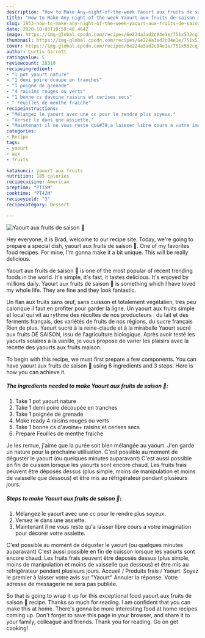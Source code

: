 ```yaml
---
description: "How to Make Any-night-of-the-week Yaourt aux fruits de saison 🍃"
title: "How to Make Any-night-of-the-week Yaourt aux fruits de saison 🍃"
slug: 1953-how-to-make-any-night-of-the-week-yaourt-aux-fruits-de-saison
date: 2020-10-03T10:59:48.464Z
image: https://img-global.cpcdn.com/recipes/6e224a3ad2c04e1e/751x532cq70/yaourt-aux-fruits-de-saison-🍃-photo-principale-de-la-recette.jpg
thumbnail: https://img-global.cpcdn.com/recipes/6e224a3ad2c04e1e/751x532cq70/yaourt-aux-fruits-de-saison-🍃-photo-principale-de-la-recette.jpg
cover: https://img-global.cpcdn.com/recipes/6e224a3ad2c04e1e/751x532cq70/yaourt-aux-fruits-de-saison-🍃-photo-principale-de-la-recette.jpg
author: Curtis Garrett
ratingvalue: 5
reviewcount: 28310
recipeingredient:
- "1 pot yaourt nature"
- "1 demi poire dcoupe en tranches"
- "1 poigne de grenade"
- "4 raisins rouges ou verts"
- "1 bonne cs davoine raisins et cerises secs"
- " Feuilles de menthe fraiche"
recipeinstructions:
- "Mélangez le yaourt avec une cc pour le rendre plus soyeux."
- "Versez le dans une assiette."
- "Maintenant il ne vous reste qu&#39;a laisser libre cours a votre imagination pour décorer votre assiette."
categories:
- Recipe
tags:
- yaourt
- aux
- fruits

katakunci: yaourt aux fruits 
nutrition: 185 calories
recipecuisine: American
preptime: "PT15M"
cooktime: "PT42M"
recipeyield: "3"
recipecategory: Dessert

---
```



![Yaourt aux fruits de saison 🍃](https://img-global.cpcdn.com/recipes/6e224a3ad2c04e1e/751x532cq70/yaourt-aux-fruits-de-saison-🍃-photo-principale-de-la-recette.jpg)

Hey everyone, it is Brad, welcome to our recipe site. Today, we're going to prepare a special dish, yaourt aux fruits de saison 🍃. One of my favorites food recipes. For mine, I'm gonna make it a bit unique. This will be really delicious.

Yaourt aux fruits de saison 🍃 is one of the most popular of recent trending foods in the world. It's simple, it's fast, it tastes delicious. It's enjoyed by millions daily. Yaourt aux fruits de saison 🍃 is something which I have loved my whole life. They are fine and they look fantastic.

Un flan aux fruits sans œuf, sans cuisson et totalement végétalien, très peu calorique il faut en profiter pour garder la ligne. Un yaourt aux fruits simple et local qui vit au rythme des récoltes de nos producteurs : du lait et des ferments français, des variétés de fruits de nos régions, du sucre français Rien de plus. Yaourt sucré à la reine-claude et à la mirabelle Yaourt sucré aux fruits DE SAISON, issu de l&#39;agriculture biologique. Après avoir testé les yaourts solaires à la vanille, je vous propose de varier les plaisirs avec la recette des yaourts aux fruits maison.


To begin with this recipe, we must first prepare a few components. You can have yaourt aux fruits de saison 🍃 using 6 ingredients and 3 steps. Here is how you can achieve it.

<!--inarticleads1-->

##### The ingredients needed to make Yaourt aux fruits de saison 🍃:

1. Take 1 pot yaourt nature
1. Take 1 demi poire découpée en tranches
1. Take 1 poignée de grenade
1. Make ready 4 raisins rouges ou verts
1. Take 1 bonne cs d&#39;avoine+ raisins et cerises secs
1. Prepare  Feuilles de menthe fraiche


Je les remue, j&#39;aime que la purée soit bien mélangée au yaourt. J&#39;en garde un nature pour la prochaine utilisation. C&#39;est possible au moment de déguster le yaourt (ou quelques minutes auparavant) C&#39;est aussi possible en fin de cuisson lorsque les yaourts sont encore chaud. Les fruits frais peuvent être déposés dessus (plus simple, moins de manipulation et moins de vaisselle que dessous) et être mis au réfrigérateur pendant plusieurs jours. 

<!--inarticleads2-->

##### Steps to make Yaourt aux fruits de saison 🍃:

1. Mélangez le yaourt avec une cc pour le rendre plus soyeux.
1. Versez le dans une assiette.
1. Maintenant il ne vous reste qu&#39;a laisser libre cours a votre imagination pour décorer votre assiette.


C&#39;est possible au moment de déguster le yaourt (ou quelques minutes auparavant) C&#39;est aussi possible en fin de cuisson lorsque les yaourts sont encore chaud. Les fruits frais peuvent être déposés dessus (plus simple, moins de manipulation et moins de vaisselle que dessous) et être mis au réfrigérateur pendant plusieurs jours. Accueil / Produits frais / Yaourt. Soyez le premier à laisser votre avis sur &#34;Yaourt&#34; Annuler la réponse. Votre adresse de messagerie ne sera pas publiée. 

So that is going to wrap it up for this exceptional food yaourt aux fruits de saison 🍃 recipe. Thanks so much for reading. I am confident that you can make this at home. There's gonna be more interesting food at home recipes coming up. Don't forget to save this page in your browser, and share it to your family, colleague and friends. Thank you for reading. Go on get cooking!
